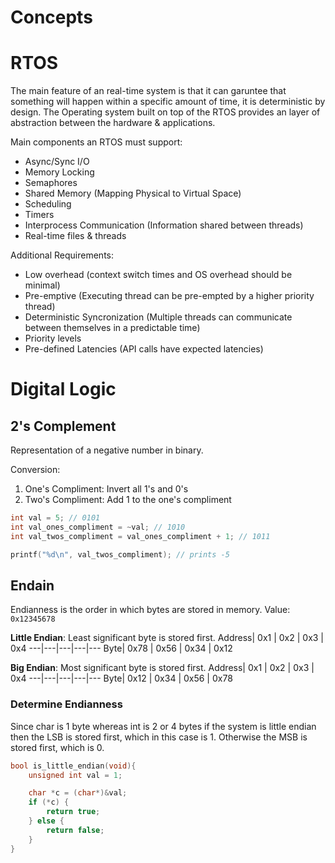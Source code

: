 # Concepts

# RTOS 
The main feature of an real-time system is that it can garuntee that something will happen within a specific amount of time, it is deterministic by design. The Operating system built on top of the RTOS provides an layer of abstraction between the hardware & applications. 

Main components an RTOS must support: 
- Async/Sync I/O
- Memory Locking 
- Semaphores
- Shared Memory (Mapping Physical to Virtual Space)
- Scheduling
- Timers
- Interprocess Communication (Information shared between threads)
- Real-time files & threads 

Additional Requirements:
- Low overhead (context switch times and OS overhead should be minimal)
- Pre-emptive (Executing thread can be pre-empted by a higher priority thread)
- Deterministic Syncronization (Multiple threads can communicate between themselves in a predictable time)
- Priority levels 
- Pre-defined Latencies (API calls have expected latencies)

# Digital Logic 

## 2's Complement
Representation of a negative number in binary. 

Conversion: 
1. One's Compliment: Invert all 1's and 0's
2. Two's Compliment: Add 1 to the one's compliment

```c
int val = 5; // 0101
int val_ones_compliment = ~val; // 1010
int val_twos_compliment = val_ones_compliment + 1; // 1011

printf("%d\n", val_twos_compliment); // prints -5
```

## Endain
Endianness is the order in which bytes are stored in memory.
Value: `0x12345678`

**Little Endian**: Least significant byte is stored first.
Address| 0x1 | 0x2 | 0x3 | 0x4
---|---|---|---|---
Byte| 0x78 | 0x56 | 0x34 | 0x12

**Big Endian**: Most significant byte is stored first.
Address| 0x1 | 0x2 | 0x3 | 0x4
---|---|---|---|---
Byte| 0x12 | 0x34 | 0x56 | 0x78

### Determine Endianness
Since char is 1 byte whereas int is 2 or 4 bytes if the system is little endian then the LSB is stored first, which in this case is 1. Otherwise the MSB is stored first, which is 0. 
```c
bool is_little_endian(void){
    unsigned int val = 1;

    char *c = (char*)&val;
    if (*c) {
        return true;
    } else {
        return false;
    }
}
```

